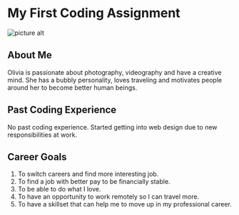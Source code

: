 # My First Coding Assignment #
![picture alt](https://media.tenor.com/wMp27fr03XgAAAAM/cher-clueless.gif "Girl with a camera")
## About Me ##
Olivia is passionate about photography, videography and have a creative mind. She has a bubbly personality, loves traveling and motivates people around her to become better human beings.
## Past Coding Experience ##
No past coding experience. Started getting into web design due to new responsibilities at work.
## Career Goals ##
1. To switch careers and find more interesting job.
2. To find a job with better pay to be financially stable.
3. To be able to do what I love.
4. To have an opportunity to work remotely so I can travel more.
5. To have a skillset that can help me to move up in my professional career.

